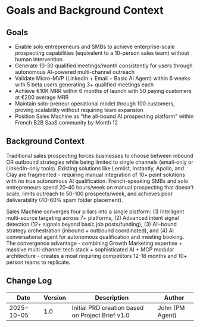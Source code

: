 # Goals and Background Context

## Goals

- Enable solo entrepreneurs and SMBs to achieve enterprise-scale prospecting capabilities (equivalent to a 10-person sales team) without human intervention
- Generate 10-30 qualified meetings/month consistently for users through autonomous AI-powered multi-channel outreach
- Validate Micro-MVP (LinkedIn + Email + Basic AI Agent) within 6 weeks with 5 beta users generating 3+ qualified meetings each
- Achieve €10K MRR within 6 months of launch with 50 paying customers at €200 average MRR
- Maintain solo-preneur operational model through 100 customers, proving scalability without requiring team expansion
- Position Sales Machine as "the all-bound AI prospecting platform" within French B2B SaaS community by Month 12

## Background Context

Traditional sales prospecting forces businesses to choose between inbound OR outbound strategies while being limited to single channels (email-only or LinkedIn-only tools). Existing solutions like Lemlist, Instantly, Apollo, and Clay are fragmented - requiring manual integration of 10+ point solutions with no true autonomous AI qualification. French-speaking SMBs and solo entrepreneurs spend 20-40 hours/week on manual prospecting that doesn't scale, limits outreach to 50-100 prospects/week, and achieves poor deliverability (40-60% spam folder placement).

Sales Machine converges four pillars into a single platform: (1) Intelligent multi-source targeting across 7+ platforms, (2) Advanced intent signal detection (12+ signals beyond basic job posts/funding), (3) All-bound strategy orchestration (inbound + outbound coordinated), and (4) AI conversational agent for autonomous qualification and meeting booking. The convergence advantage - combining Growth Marketing expertise + massive multi-channel tech stack + sophisticated AI + MCP modular architecture - creates a moat requiring competitors 12-18 months and 10+ person teams to replicate.

## Change Log

| Date | Version | Description | Author |
|------|---------|-------------|--------|
| 2025-10-05 | 1.0 | Initial PRD creation based on Project Brief v1.0 | John (PM Agent) |

